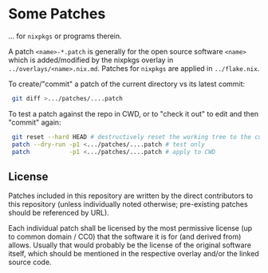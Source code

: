 
# Some Patches

... for `nixpkgs` or programs therein.

A patch `<name>-*.patch` is generally for the open source software `<name>` which is added/modified by the nixpkgs overlay in `../overlays/<name>.nix.md`.
Patches for `nixpkgs` are applied in `../flake.nix`.

To create/"commit" a patch of the current directory vs its latest commit:
```bash
 git diff >.../patches/....patch
```

To test a patch against the repo in CWD, or to "check it out" to edit and then "commit" again:
```bash
 git reset --hard HEAD # destructively reset the working tree to the current commit
 patch --dry-run -p1 <.../patches/....patch # test only
 patch           -p1 <.../patches/....patch # apply to CWD
```


## License

Patches included in this repository are written by the direct contributors to this repository (unless individually noted otherwise; pre-existing patches should be referenced by URL).

Each individual patch shall be licensed by the most permissive license (up to common domain / CC0) that the software it is for (and derived from) allows.
Usually that would probably be the license of the original software itself, which should be mentioned in the respective overlay and/or the linked source code.
